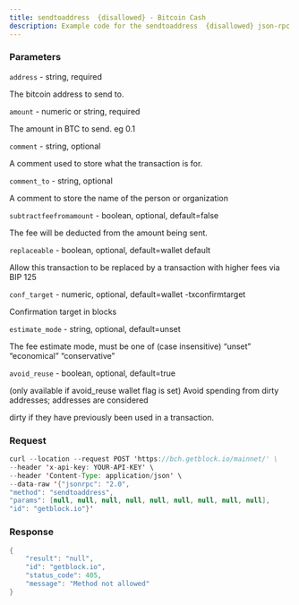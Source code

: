 ```yaml
---
title: sendtoaddress  {disallowed} - Bitcoin Cash
description: Example code for the sendtoaddress  {disallowed} json-rpc method. Сomplete guide on how to use sendtoaddress  {disallowed} json-rpc in GetBlock.io Web3 documentation.
---
```


### Parameters


`address` - string, required

The bitcoin address to send to.

`amount` - numeric or string, required

The amount in BTC to send. eg 0.1

`comment` - string, optional

A comment used to store what the transaction is for.

`comment_to` - string, optional

A comment to store the name of the person or organization

`subtractfeefromamount` - boolean, optional, default=false

The fee will be deducted from the amount being sent.

`replaceable` - boolean, optional, default=wallet default

Allow this transaction to be replaced by a transaction with higher fees
via BIP 125

`conf_target` - numeric, optional, default=wallet -txconfirmtarget

Confirmation target in blocks

`estimate_mode` - string, optional, default=unset

The fee estimate mode, must be one of (case insensitive) “unset”
“economical” “conservative”

`avoid_reuse` - boolean, optional, default=true

(only available if avoid_reuse wallet flag is set) Avoid spending from
dirty addresses; addresses are considered

dirty if they have previously been used in a transaction.

### Request

``` java
curl --location --request POST 'https://bch.getblock.io/mainnet/' \ 
--header 'x-api-key: YOUR-API-KEY' \ 
--header 'Content-Type: application/json' \ 
--data-raw '{"jsonrpc": "2.0",
"method": "sendtoaddress",
"params": [null, null, null, null, null, null, null, null, null],
"id": "getblock.io"}'
```

###  Response

``` java
{
    "result": "null",
    "id": "getblock.io",
    "status_code": 405,
    "message": "Method not allowed"
}
```

